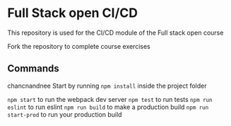 # Full Stack open CI/CD

This repository is used for the CI/CD module of the Full stack open course

Fork the repository to complete course exercises

## Commands

chancnandnee
Start by running `npm install` inside the project folder

`npm start` to run the webpack dev server
`npm test` to run tests
`npm run eslint` to run eslint
`npm run build` to make a production build
`npm run start-prod` to run your production build
